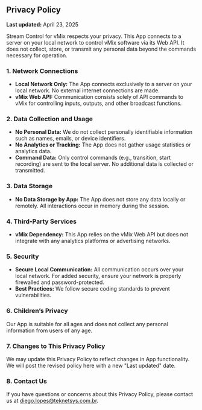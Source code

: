 ## Privacy Policy

**Last updated:** April 23, 2025

Stream Control for vMix respects your privacy. This App connects to a server on your local network to control vMix software via its Web API. It does not collect, store, or transmit any personal data beyond the commands necessary for operation.

### 1. Network Connections

- **Local Network Only:** The App connects exclusively to a server on your local network. No external internet connections are made.
- **vMix Web API:** Communication consists solely of API commands to vMix for controlling inputs, outputs, and other broadcast functions.

### 2. Data Collection and Usage

- **No Personal Data:** We do not collect personally identifiable information such as names, emails, or device identifiers.
- **No Analytics or Tracking:** The App does not gather usage statistics or analytics data.
- **Command Data:** Only control commands (e.g., transition, start recording) are sent to the local server. No additional data is collected or transmitted.

### 3. Data Storage

- **No Data Storage by App:** The App does not store any data locally or remotely. All interactions occur in memory during the session.

### 4. Third-Party Services

- **vMix Dependency:** This App relies on the vMix Web API but does not integrate with any analytics platforms or advertising networks.

### 5. Security

- **Secure Local Communication:** All communication occurs over your local network. For added security, ensure your network is properly firewalled and password-protected.
- **Best Practices:** We follow secure coding standards to prevent vulnerabilities.

### 6. Children’s Privacy

Our App is suitable for all ages and does not collect any personal information from users of any age.

### 7. Changes to This Privacy Policy

We may update this Privacy Policy to reflect changes in App functionality. We will post the revised policy here with a new "Last updated" date.

### 8. Contact Us

If you have questions or concerns about this Privacy Policy, please contact us at diego.lopes@teknetsys.com.br.
